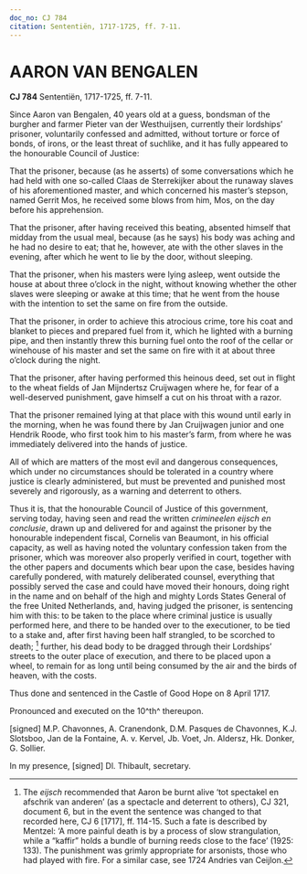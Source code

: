 ```yaml
---
doc_no: CJ 784
citation: Sententiën, 1717-1725, ff. 7-11.
---
```


# AARON VAN BENGALEN

**CJ 784** Sententiën, 1717-1725, ff. 7-11.

Since Aaron van Bengalen, 40 years old at a guess, bondsman of the burgher and farmer Pieter van der Westhuijsen, currently their lordships’ prisoner, voluntarily confessed and admitted, without torture or force of bonds, of irons, or the least threat of suchlike, and it has fully appeared to the honourable Council of Justice:

That the prisoner, because (as he asserts) of some conversations which he had held with one so-called Claas de Sterrekijker about the runaway slaves of his aforementioned master, and which concerned his master’s stepson, named Gerrit Mos, he received some blows from him, Mos, on the day before his apprehension.

That the prisoner, after having received this beating, absented himself that midday from the usual meal, because (as he says) his body was aching and he had no desire to eat; that he, however, ate with the other slaves in the evening, after which he went to lie by the door, without sleeping.

That the prisoner, when his masters were lying asleep, went outside the house at about three o’clock in the night, without knowing whether the other slaves were sleeping or awake at this time; that he went from the house with the intention to set the same on fire from the outside.

That the prisoner, in order to achieve this atrocious crime, tore his coat and blanket to pieces and prepared fuel from it, which he lighted with a burning pipe, and then instantly threw this burning fuel onto the roof of the cellar or winehouse of his master and set the same on fire with it at about three o’clock during the night.

That the prisoner, after having performed this heinous deed, set out in flight to the wheat fields of Jan Mijndertsz Cruijwagen where he, for fear of a well-deserved punishment, gave himself a cut on his throat with a razor.

That the prisoner remained lying at that place with this wound until early in the morning, when he was found there by Jan Cruijwagen junior and one Hendrik Roode, who first took him to his master’s farm, from where he was immediately delivered into the hands of justice.

All of which are matters of the most evil and dangerous consequences, which under no circumstances should be tolerated in a country where justice is clearly administered, but must be prevented and punished most severely and rigorously, as a warning and deterrent to others.

Thus it is, that the honourable Council of Justice of this government, serving today, having seen and read the written *crimineelen eijsch en conclusie*, drawn up and delivered for and against the prisoner by the honourable independent fiscal, Cornelis van Beaumont, in his official capacity, as well as having noted the voluntary confession taken from the prisoner, which was moreover also properly verified in court, together with the other papers and documents which bear upon the case, besides having carefully pondered, with maturely deliberated counsel, everything that possibly served the case and could have moved their honours, doing right in the name and on behalf of the high and mighty Lords States General of the free United Netherlands, and, having judged the prisoner, is sentencing him with this: to be taken to the place where criminal justice is usually performed here, and there to be handed over to the executioner, to be tied to a stake and, after first having been half strangled, to be scorched to death; [^1] further, his dead body to be dragged through their Lordships’ streets to the outer place of execution, and there to be placed upon a wheel, to remain for as long until being consumed by the air and the birds of heaven, with the costs.

Thus done and sentenced in the Castle of Good Hope on 8 April 1717.

Pronounced and executed on the 10^th^ thereupon.

\[signed\] M.P. Chavonnes, A. Cranendonk, D.M. Pasques de Chavonnes, K.J. Slotsboo, Jan de la Fontaine, A. v. Kervel, Jb. Voet, Jn. Aldersz, Hk. Donker, G. Sollier.

In my presence, \[signed\] Dl. Thibault, secretary.

[^1]: The *eijsch* recommended that Aaron be burnt alive ‘tot spectakel en afschrik van anderen’ (as a spectacle and deterrent to others), CJ 321, document 6, but in the event the sentence was changed to that recorded here, CJ 6 \[1717\], ff. 114-15. Such a fate is described by Mentzel: ‘A more painful death is by a process of slow strangulation, while a “kaffir” holds a bundle of burning reeds close to the face’ (1925: 133). The punishment was grimly appropriate for arsonists, those who had played with fire. For a similar case, see 1724 Andries van Ceijlon.